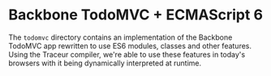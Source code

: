 
# Backbone TodoMVC + ECMAScript 6

The `todomvc` directory contains an implementation of the Backbone TodoMVC app rewritten to use ES6 modules, classes and other features. Using the Traceur compiler, we're able to use these features in today's browsers with it being dynamically interpreted at runtime. 
